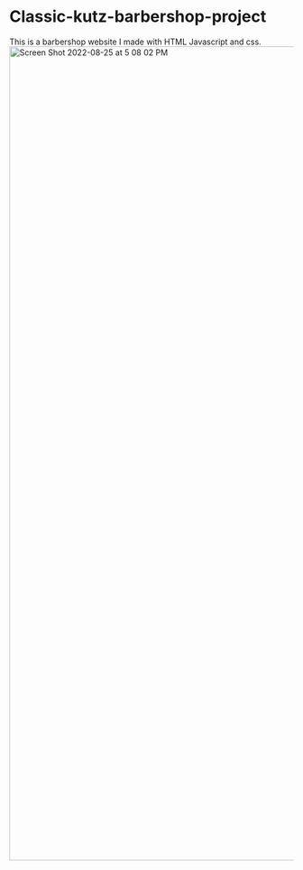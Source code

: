 # Classic-kutz-barbershop-project
This is a barbershop website I made with HTML Javascript and css.
<img width="1440" alt="Screen Shot 2022-08-25 at 5 08 02 PM" src="https://user-images.githubusercontent.com/103288774/186777576-c611c1ed-f405-4d95-a341-027f867a13d3.png">
